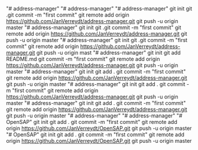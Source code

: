 "# address-manager" 
"# address-manager" 
"# address-manager"  git init git .git commit -m "first commit" git remote add origin https://github.com/JanVerreydt/address-manager.git git push -u origin master
"# address-manager"  git init git .git commit -m "first commit" git remote add origin https://github.com/JanVerreydt/address-manager.git git push -u origin master
"# address-manager"  git init git .git commit -m "first commit" git remote add origin https://github.com/JanVerreydt/address-manager.git git push -u origin mast
"# address-manager"  git init git add README.md git commit -m "first commit" git remote add origin https://github.com/JanVerreydt/address-manager.git git push -u origin master
"# address-manager"  git init git add . git commit -m "first commit" git remote add origin https://github.com/JanVerreydt/address-manager.git git push -u origin master
"# address-manager"  git init git add . git commit -m "first commit" git remote add origin https://github.com/JanVerreydt/address-manager.git git push -u origin master
"# address-manager"  git init git add . git commit -m "first commit" git remote add origin https://github.com/JanVerreydt/address-manager.git git push -u origin master
"# address-manager" 
"# address-manager" 
"# OpenSAP"  git init git add . git commit -m "first commit" git remote add origin https://github.com/JanVerreydt/OpenSAP.git git push -u origin master
"# OpenSAP"  git init git add . git commit -m "first commit" git remote add origin https://github.com/JanVerreydt/OpenSAP.git git push -u origin master
